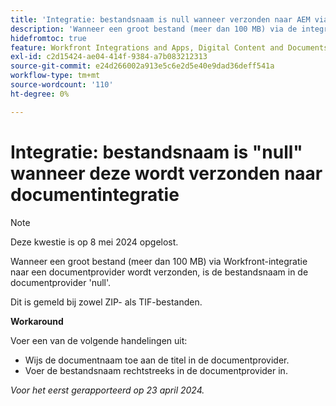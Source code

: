 ```yaml
---
title: 'Integratie: bestandsnaam is null wanneer verzonden naar AEM via integratie'
description: 'Wanneer een groot bestand (meer dan 100 MB) via de integratie met Workfront naar Adobe Experience Manager wordt verzonden, is de bestandsnaam in AEM null. '
hidefromtoc: true
feature: Workfront Integrations and Apps, Digital Content and Documents
exl-id: c2d15424-ae04-414f-9384-a7b083212313
source-git-commit: e24d266002a913e5c6e2d5e40e9dad36deff541a
workflow-type: tm+mt
source-wordcount: '110'
ht-degree: 0%

---
```


# Integratie: bestandsnaam is &quot;null&quot; wanneer deze wordt verzonden naar documentintegratie

>[!NOTE]
>
>Deze kwestie is op 8 mei 2024 opgelost.

Wanneer een groot bestand (meer dan 100 MB) via Workfront-integratie naar een documentprovider wordt verzonden, is de bestandsnaam in de documentprovider &#39;null&#39;.

Dit is gemeld bij zowel ZIP- als TIF-bestanden.

**Workaround**

Voer een van de volgende handelingen uit:

* Wijs de documentnaam toe aan de titel in de documentprovider.
* Voer de bestandsnaam rechtstreeks in de documentprovider in.

_Voor het eerst gerapporteerd op 23 april 2024._

